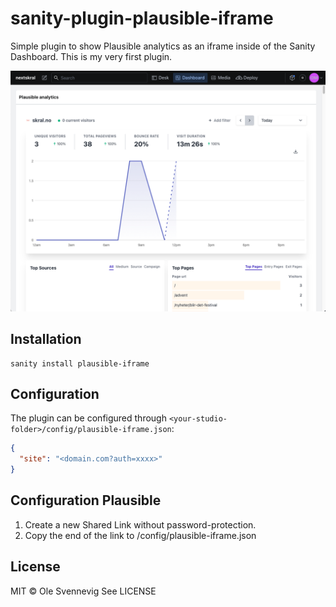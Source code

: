 # sanity-plugin-plausible-iframe

Simple plugin to show Plausible analytics as an iframe inside of the Sanity Dashboard. 
This is my very first plugin.

![sanity dashboard widget](https://github.com/mainlyno/sanity-plugin-plausible-iframe/blob/main/image.png?raw=true)

## Installation

```
sanity install plausible-iframe
```

## Configuration

The plugin can be configured through `<your-studio-folder>/config/plausible-iframe.json`:

```json
{
  "site": "<domain.com?auth=xxxx>"
}
```

## Configuration Plausible

1. Create a new Shared Link without password-protection.
2. Copy the end of the link to <your-studio-folder>/config/plausible-iframe.json

## License

MIT © Ole Svennevig
See LICENSE

